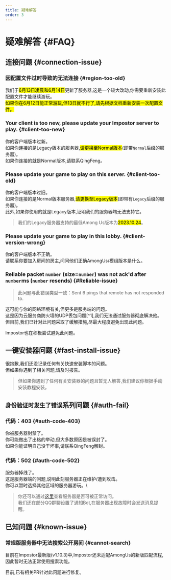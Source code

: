 ```yaml
---
title: 疑难解答
order: 3
---
```

# 疑难解答 {#FAQ}

## 连接问题 {#connection-issue}

### 因配置文件过时导致的无法连接 {#region-too-old}

我们于<mark>6月13日凌晨和6月14日</mark>更新了服务器,这是一个较大改动,你需要重新安装此配置文件才能继续游玩。\
<mark>如果你在6月12日能正常游玩,但13日就不行了,请先根据文档重新安装一次配置文件。</mark>

### Your client is too new, please update your Impostor server to play. {#client-too-new}

你的客户端版本过新。\
如果你连接的是Legacy版本的服务器,<mark>请更换至Normal版本</mark>(即带`Normal`后缀的服务器)。\
如果你连接的就是Normal版本,请联系QingFeng。

### Please update your game to play on this server. {#client-too-old}

你的客户端版本过旧。\
如果你连接的是Normal版本服务器,<mark>请更换至Legacy版本</mark>(即带有`Legacy`后缀的服务器)。\
此外,如果你使用的就是Legacy版本,证明我们的服务器均无法支持它。
> 我们的Legacy服务器支持的最低Among Us版本为<mark>2023.10.24</mark>。

### Please update your game to play in this lobby. {#client-version-wrong}

你的客户端版本不正确。\
请联系你要加入房间的房主,问问他们正确AmongUs/模组版本是什么。

### Reliable packet `number` (size=`number`) was not ack'd after `number`ms (`number` resends) {#Reliable-issue}

> 此问题与此错误类型一致：Sent 6 pings that remote has not responded to.

这可能与你的网络环境有关,但更多是服务端的问题。\
这是因为云服务商防火墙的UDP丢包问题[^1],我们无法通过服务器彻底解决他。\
但目前,我们已针对此问题采取了缓解措施,尽最大程度避免出现此问题。

Impostor也在积极尝试避免此问题。

<Links
  :items="[
    {
      name: 'Improve current SpawnTimeOut kick',
      desc: 'Issue #687',
      link: 'https://github.com/Impostor/Impostor/issues/687',
      icon: 'octicon:issue-opened-16',
      color: '#DA3633'
    }
  ]"
/>


## 一键安装器问题 {#fast-install-issue}

很抱歉,我们还没记录任何有关快速安装脚本的问题。\
但如果你遇到了相关问题,请及时报告。

> 但如果你遇到了任何有关安装器的问题且暂无人解答,我们建议你根据手动安装教程安装。

## `身份验证时发生了错误`系列问题 {#auth-fail}

### 代码：403 {#auth-code-403}

你被服务器封禁了。\
你可能做出了出格的举动,但大多数原因是被误封了。\
如果你能证明自己没干坏事,请联系QingFeng解封。

### 代码：502 {#auth-code-502}

服务器掉线了。\
这是服务器端的问题,说明此刻服务器正在维护/遭到攻击。\
你可以暂时选择其他区域的服务器游玩。\
> 你还可以通过[这里](https://status.qingfengawa.top/status/main)查看服务器是否可被正常访问。\
> 我们还在部分QQ群聊设置了通知Bot,在服务器出现故障时会发送消息提醒。

## 已知问题 {#known-issue}

### 常规版服务器中无法搜索公开房间 {#cannot-search}

目前在Impostor最新版(v1.10.3)中,Impostor还未适配AmongUs的新版匹配流程,因此暂时无法正常使用搜索功能。

目前,已有相关PR针对此问题进行修复。

<Links
  :items="[
    {
      name: 'Support new http matchmaking',
      desc: 'Pull Request #685',
      link: 'https://github.com/Impostor/Impostor/pull/685',
      icon: 'icon-park-outline:pull-requests',
      color: '#DA3633'
    }
  ]"
/>

<!--
## 其他问题 {#other-issue}

### 我该如何知道服务器是否正常在线? {#uptime}

你可以在[这里](https://app.status.qingfengawa.top)查询服务在线状态。\
除此之外,你还可以在该页面查询XtremeWave服务器上运行的所有服务。
-->